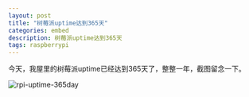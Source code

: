 ```yaml
---
layout: post
title: "树莓派uptime达到365天"
categories: embed
description: 树莓派uptime达到365天
tags: raspberrypi
---
```

今天，我屋里的树莓派uptime已经达到365天了，整整一年，截图留念一下。

![rpi-uptime-365day](https://cdn.jsdelivr.net/gh/missdeer/blog@gh-pages/media/2018-01-17/rpi-uptime-365day.png)

